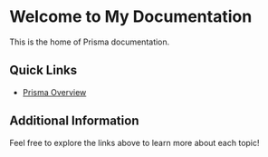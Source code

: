 # Welcome to My Documentation

This is the home of Prisma documentation.

## Quick Links

- [Prisma Overview](Prisma.md)

## Additional Information

Feel free to explore the links above to learn more about each topic!
